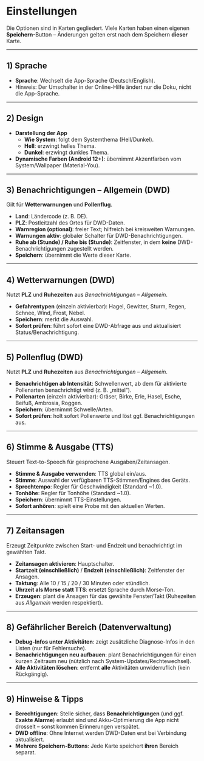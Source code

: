 # Einstellungen

Die Optionen sind in Karten gegliedert. Viele Karten haben einen eigenen **Speichern**-Button – Änderungen gelten erst nach dem Speichern **dieser** Karte.

---

## 1) Sprache
- **Sprache**: Wechselt die App-Sprache (Deutsch/English).
- Hinweis: Der Umschalter in der Online-Hilfe ändert nur die Doku, nicht die App-Sprache.

---

## 2) Design
- **Darstellung der App**
  - **Wie System**: folgt dem Systemthema (Hell/Dunkel).
  - **Hell**: erzwingt helles Thema.
  - **Dunkel**: erzwingt dunkles Thema.
- **Dynamische Farben (Android 12+)**: übernimmt Akzentfarben vom System/Wallpaper (Material-You).

---

## 3) Benachrichtigungen – Allgemein (DWD)
Gilt für **Wetterwarnungen** und **Pollenflug**.

- **Land**: Ländercode (z. B. DE).
- **PLZ**: Postleitzahl des Ortes für DWD-Daten.
- **Warnregion (optional)**: freier Text; hilfreich bei kreisweiten Warnungen.
- **Warnungen aktiv**: globaler Schalter für DWD-Benachrichtigungen.
- **Ruhe ab (Stunde) / Ruhe bis (Stunde)**: Zeitfenster, in dem **keine** DWD-Benachrichtigungen zugestellt werden.
- **Speichern**: übernimmt die Werte dieser Karte.

---

## 4) Wetterwarnungen (DWD)
Nutzt **PLZ** und **Ruhezeiten** aus *Benachrichtigungen – Allgemein*.

- **Gefahrentypen** (einzeln aktivierbar): Hagel, Gewitter, Sturm, Regen, Schnee, Wind, Frost, Nebel.
- **Speichern**: merkt die Auswahl.
- **Sofort prüfen**: führt sofort eine DWD-Abfrage aus und aktualisiert Status/Benachrichtigung.

---

## 5) Pollenflug (DWD)
Nutzt **PLZ** und **Ruhezeiten** aus *Benachrichtigungen – Allgemein*.

- **Benachrichtigen ab Intensität**: Schwellenwert, ab dem für aktivierte Pollenarten benachrichtigt wird (z. B. „mittel“).
- **Pollenarten** (einzeln aktivierbar): Gräser, Birke, Erle, Hasel, Esche, Beifuß, Ambrosia, Roggen.
- **Speichern**: übernimmt Schwelle/Arten.
- **Sofort prüfen**: holt sofort Pollenwerte und löst ggf. Benachrichtigungen aus.

---

## 6) Stimme & Ausgabe (TTS)
Steuert Text-to-Speech für gesprochene Ausgaben/Zeitansagen.

- **Stimme & Ausgabe verwenden**: TTS global ein/aus.
- **Stimme**: Auswahl der verfügbaren TTS-Stimmen/Engines des Geräts.
- **Sprechtempo**: Regler für Geschwindigkeit (Standard ~1.0).
- **Tonhöhe**: Regler für Tonhöhe (Standard ~1.0).
- **Speichern**: übernimmt TTS-Einstellungen.
- **Sofort anhören**: spielt eine Probe mit den aktuellen Werten.

---

## 7) Zeitansagen
Erzeugt Zeitpunkte zwischen Start- und Endzeit und benachrichtigt im gewählten Takt.

- **Zeitansagen aktivieren**: Hauptschalter.
- **Startzeit (einschließlich)** / **Endzeit (einschließlich)**: Zeitfenster der Ansagen.
- **Taktung**: Alle 10 / 15 / 20 / 30 Minuten oder stündlich.
- **Uhrzeit als Morse statt TTS**: ersetzt Sprache durch Morse-Ton.
- **Erzeugen**: plant die Ansagen für das gewählte Fenster/Takt (Ruhezeiten aus *Allgemein* werden respektiert).

---

## 8) Gefährlicher Bereich (Datenverwaltung)
- **Debug-Infos unter Aktivitäten**: zeigt zusätzliche Diagnose-Infos in den Listen (nur für Fehlersuche).
- **Benachrichtigungen neu aufbauen**: plant Benachrichtigungen für einen kurzen Zeitraum neu (nützlich nach System-Updates/Rechtewechsel).
- **Alle Aktivitäten löschen**: entfernt **alle** Aktivitäten unwiderruflich (kein Rückgängig).

---

## 9) Hinweise & Tipps
- **Berechtigungen**: Stelle sicher, dass **Benachrichtigungen** (und ggf. **Exakte Alarme**) erlaubt sind und Akku-Optimierung die App nicht drosselt – sonst kommen Erinnerungen verspätet.
- **DWD offline**: Ohne Internet werden DWD-Daten erst bei Verbindung aktualisiert.
- **Mehrere Speichern-Buttons**: Jede Karte speichert **ihren** Bereich separat.